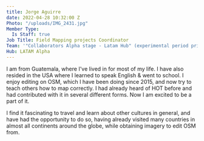```yaml
---
title: Jorge Aguirre
date: 2022-04-28 10:32:00 Z
Photo: "/uploads/IMG_2431.jpg"
Member Type:
  Is Staff: true
Job Title: Field Mapping projects Coordinator
Team: '"Collaborators Alpha stage - Latam Hub" (experimental period prior to the creation of HOT Hub in Latin America)'
Hub: LATAM Alpha
---
```


I am from Guatemala, where I've lived in for most of my life. I have also resided in the USA where I learned to speak English & went to school. I enjoy editing on OSM, which I have been doing since 2015, and now try to teach others how to map correctly. I had already heard of HOT before and had contributed with it in several different forms. Now I am excited to be a part of it.

I find it fascinating to travel and learn about other cultures in general, and have had the opportunity to do so, having already visited many countries in almost all continents around the globe, while obtaining imagery to edit OSM from.
